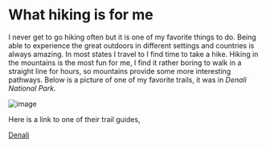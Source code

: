 # What hiking is for me

I never get to go hiking often but it is one of my favorite things to do. Being able to experience the great outdoors in different settings and countries is always amazing. In most states I travel to I find time to take a hike. Hiking in the mountains is the most fun for me, I find it rather boring to walk in a straight line for hours, so mountains provide some more interesting pathways. Below is a picture of one of my favorite trails, it was in _Denali National Park._

![image](https://user-images.githubusercontent.com/65063251/119296747-2b378900-bc1f-11eb-81c5-122df50d1767.png)

Here is a link to one of their trail guides, 

[Denali](https://www.alaska.org/destination/denali-national-park/parks-and-trails)
